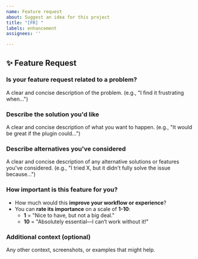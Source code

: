 ```yaml
---
name: Feature request
about: Suggest an idea for this project
title: "[FR] "
labels: enhancement
assignees: ''

---
```


## ✨ Feature Request

### Is your feature request related to a problem?

A clear and concise description of the problem.
(e.g., "I find it frustrating when...")

### Describe the solution you'd like

A clear and concise description of what you want to happen.
(e.g., "It would be great if the plugin could...")

### Describe alternatives you've considered

A clear and concise description of any alternative solutions or features you've considered.
(e.g., "I tried X, but it didn't fully solve the issue because...")

### How important is this feature for you?

- How much would this **improve your workflow or experience**?
- You can **rate its importance** on a scale of **1-10**:
  - **1** = "Nice to have, but not a big deal."
  - **10** = "Absolutely essential—I can’t work without it!"

### Additional context (optional)

Any other context, screenshots, or examples that might help.
